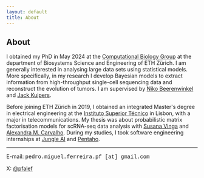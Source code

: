 ```yaml
---
layout: default
title: About
---
```


## About

I obtained my PhD in May 2024 at the [Computational Biology Group](https://bsse.ethz.ch/cbg) at the department of Biosystems Science and Engineering of ETH Zürich. I am generally interested in analysing large data sets using statistical models. More specifically, in my research I develop Bayesian models to extract information from high-throughput single-cell sequencing data and reconstruct the evolution of tumors. I am supervised by [Niko Beerenwinkel](https://bsse.ethz.ch/cbg/group/people/person-detail.MTQ5NDE3.TGlzdC81MTYsOTQ0ODM3Mzc2.html) and [Jack Kuipers](https://bsse.ethz.ch/cbg/group/people/person-detail.MjA3Mjc0.TGlzdC81MTYsOTQ0ODM3Mzc2.html).

Before joining ETH Zürich in 2019, I obtained an integrated Master's degree in electrical engineering at the [Instituto Superior Técnico](https://tecnico.ulisboa.pt/en/) in Lisbon, with a major in telecommunications. My thesis was about probabilistic matrix factorisation models for scRNA-seq data analysis with [Susana Vinga](http://web.ist.utl.pt/susanavinga/) and [Alexandra M. Carvalho](http://www.lx.it.pt/~asmc/). During my studies, I took software engineering internships at [Jungle AI](https://www.jungle.ai/) and [Pentaho](https://www.hitachivantara.com/en-us/products/data-management-analytics.html).

---

E-mail: <span style="font-family:courier">pedro.miguel.ferreira.pf [at] gmail.com</span>

X: [@pfalef](https://x.com/pfalef)
